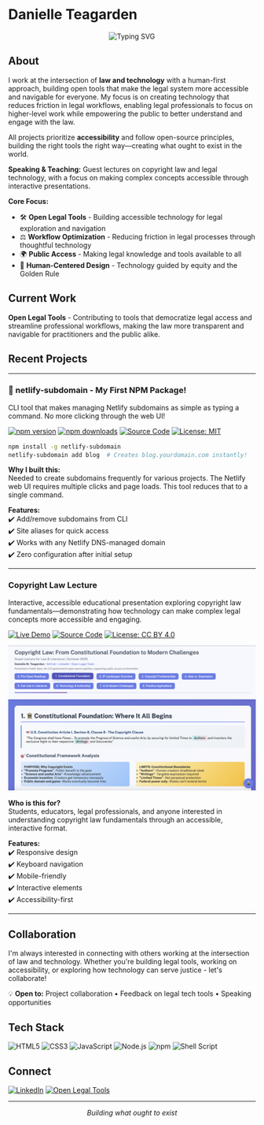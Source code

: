 # Danielle Teagarden

<div align="center">
  <img src="https://readme-typing-svg.herokuapp.com?font=Fira+Code&pause=1000&color=8B5CF6&center=true&vCenter=true&width=500&lines=Building+Open+Legal+Tools;Human-First+Legal+Technology;Creating+What+Should+Exist" alt="Typing SVG" />
</div>

## About

I work at the intersection of **law and technology** with a human-first approach, building open tools that make the legal system more accessible and navigable for everyone. My focus is on creating technology that reduces friction in legal workflows, enabling legal professionals to focus on higher-level work while empowering the public to better understand and engage with the law.

All projects prioritize **accessibility** and follow open-source principles, building the right tools the right way—creating what ought to exist in the world.

**Speaking & Teaching:** Guest lectures on copyright law and legal technology, with a focus on making complex concepts accessible through interactive presentations.

**Core Focus:**
- 🛠️ **Open Legal Tools** - Building accessible technology for legal exploration and navigation
- ⚖️ **Workflow Optimization** - Reducing friction in legal processes through thoughtful technology
- 🌍 **Public Access** - Making legal knowledge and tools available to all
- 🎯 **Human-Centered Design** - Technology guided by equity and the Golden Rule

## Current Work

**Open Legal Tools** - Contributing to tools that democratize legal access and streamline professional workflows, making the law more transparent and navigable for practitioners and the public alike.

## Recent Projects

---

### 🎉 netlify-subdomain - My First NPM Package!

CLI tool that makes managing Netlify subdomains as simple as typing a command. No more clicking through the web UI!

[![npm version](https://badge.fury.io/js/netlify-subdomain.svg)](https://www.npmjs.com/package/netlify-subdomain)
[![npm downloads](https://img.shields.io/npm/dt/netlify-subdomain.svg)](https://www.npmjs.com/package/netlify-subdomain)
[![Source Code](https://img.shields.io/badge/Source-GitHub-blue)](https://github.com/danielle-teagarden/netlify-subdomain)
[![License: MIT](https://img.shields.io/badge/License-MIT-yellow.svg)](https://opensource.org/licenses/MIT)

```bash
npm install -g netlify-subdomain
netlify-subdomain add blog  # Creates blog.yourdomain.com instantly!
```

**Why I built this:**  
Needed to create subdomains frequently for various projects. The Netlify web UI requires multiple clicks and page loads. This tool reduces that to a single command.

**Features:**  
✔️ Add/remove subdomains from CLI  
✔️ Site aliases for quick access  
✔️ Works with any Netlify DNS-managed domain  
✔️ Zero configuration after initial setup

---

### Copyright Law Lecture

Interactive, accessible educational presentation exploring copyright law fundamentals—demonstrating how technology can make complex legal concepts more accessible and engaging.

[![Live Demo](https://img.shields.io/badge/Live%20Demo-Online-brightgreen)](https://copyright-law-lecture.netlify.app/)
[![Source Code](https://img.shields.io/badge/Source-GitHub-blue)](https://github.com/danielle-teagarden/copyright-law-lecture)
[![License: CC BY 4.0](https://img.shields.io/badge/License-CC%20BY%204.0-lightgrey)](https://creativecommons.org/licenses/by/4.0/)

![Screenshot of the Copyright Law Lecture interactive presentation showing clean, accessible design with navigation and mobile-friendly layout](assets/copyright-law-screenshot.png)

**Who is this for?**  
Students, educators, legal professionals, and anyone interested in understanding copyright law fundamentals through an accessible, interactive format.

**Features:**  
✔️ Responsive design  
✔️ Keyboard navigation  
✔️ Mobile-friendly  
✔️ Interactive elements  
✔️ Accessibility-first

---

## Collaboration

I'm always interested in connecting with others working at the intersection of law and technology. Whether you're building legal tools, working on accessibility, or exploring how technology can serve justice - let's collaborate!

💡 **Open to:** Project collaboration • Feedback on legal tech tools • Speaking opportunities

## Tech Stack

![HTML5](https://img.shields.io/badge/HTML5-E34F26?style=flat-square&logo=html5&logoColor=white)
![CSS3](https://img.shields.io/badge/CSS3-1572B6?style=flat-square&logo=css3&logoColor=white)
![JavaScript](https://img.shields.io/badge/JavaScript-F7DF1E?style=flat-square&logo=javascript&logoColor=black)
![Node.js](https://img.shields.io/badge/Node.js-339933?style=flat-square&logo=node.js&logoColor=white)
![npm](https://img.shields.io/badge/npm-CB3837?style=flat-square&logo=npm&logoColor=white)
![Shell Script](https://img.shields.io/badge/Shell-121011?style=flat-square&logo=gnu-bash&logoColor=white)

## Connect

[![LinkedIn](https://img.shields.io/badge/LinkedIn-0077B5?style=flat-square&logo=linkedin&logoColor=white)](https://linkedin.com/in/teagarden)
[![Open Legal Tools](https://img.shields.io/badge/Open_Legal_Tools-181717?style=flat-square&logo=github&logoColor=white)](https://github.com/open-legal-tools)

---

<div align="center">
  <i>Building what ought to exist</i>
</div>